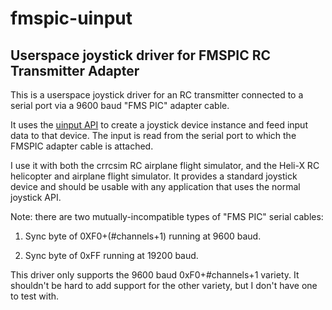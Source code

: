 # fmspic-uinput

## Userspace joystick driver for FMSPIC RC Transmitter Adapter

This is a userspace joystick driver for an RC transmitter connected to a serial port via a 9600 baud "FMS PIC" adapter cable.

It uses the [uinput API](https://www.kernel.org/doc/html/v4.12/input/uinput.html) to create a joystick device instance and feed input data to that device.  The input is read from the serial port to which the FMSPIC adapter cable is attached.

I use it with both the crrcsim RC airplane flight simulator, and the Heli-X RC helicopter and airplane flight simulator. It provides a standard joystick device and should be usable with any application that uses the normal joystick API.

Note: there are two mutually-incompatible types of "FMS PIC" serial cables:

 1. Sync byte of 0XF0+(#channels+1) running at 9600 baud.

 2. Sync byte of 0xFF running at 19200 baud.

This driver only supports the 9600 baud 0xF0+#channels+1 variety. It shouldn't be hard to add support for the other variety, but I don't have one to test with.
